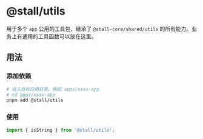 # @stall/utils

用于多个 `app` 公用的工具包，继承了 `@stall-core/shared/utils` 的所有能力。业务上有通用的工具函数可以放在这里。

## 用法

### 添加依赖

```bash
# 进入目标应用目录，例如 apps/xxxx-app
# cd apps/xxxx-app
pnpm add @stall/utils
```

### 使用

```ts
import { isString } from '@stall/utils';
```
